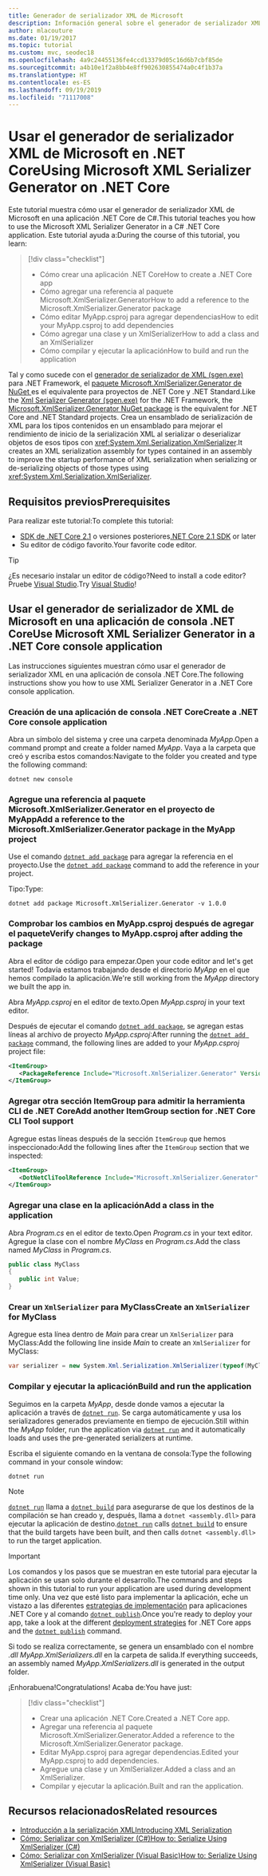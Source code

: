 ```yaml
---
title: Generador de serializador XML de Microsoft
description: Información general sobre el generador de serializador XML de Microsoft. Use el generador de serializador XML para generar un ensamblado de serialización XML para los tipos contenidos en el proyecto.
author: mlacouture
ms.date: 01/19/2017
ms.topic: tutorial
ms.custom: mvc, seodec18
ms.openlocfilehash: 4a9c24455136fe4ccd13379d05c16d6b7cbf85de
ms.sourcegitcommit: a4b10e1f2a8bb4e8ff902630855474a0c4f1b37a
ms.translationtype: HT
ms.contentlocale: es-ES
ms.lasthandoff: 09/19/2019
ms.locfileid: "71117008"
---
```

# <a name="using-microsoft-xml-serializer-generator-on-net-core"></a><span data-ttu-id="5092b-104">Usar el generador de serializador XML de Microsoft en .NET Core</span><span class="sxs-lookup"><span data-stu-id="5092b-104">Using Microsoft XML Serializer Generator on .NET Core</span></span>

<span data-ttu-id="5092b-105">Este tutorial muestra cómo usar el generador de serializador XML de Microsoft en una aplicación .NET Core de C#.</span><span class="sxs-lookup"><span data-stu-id="5092b-105">This tutorial teaches you how to use the Microsoft XML Serializer Generator in a C# .NET Core application.</span></span> <span data-ttu-id="5092b-106">Este tutorial ayuda a:</span><span class="sxs-lookup"><span data-stu-id="5092b-106">During the course of this tutorial, you learn:</span></span>

> [!div class="checklist"]
>
> * <span data-ttu-id="5092b-107">Cómo crear una aplicación .NET Core</span><span class="sxs-lookup"><span data-stu-id="5092b-107">How to create a .NET Core app</span></span>
> * <span data-ttu-id="5092b-108">Cómo agregar una referencia al paquete Microsoft.XmlSerializer.Generator</span><span class="sxs-lookup"><span data-stu-id="5092b-108">How to add a reference to the Microsoft.XmlSerializer.Generator package</span></span>
> * <span data-ttu-id="5092b-109">Cómo editar MyApp.csproj para agregar dependencias</span><span class="sxs-lookup"><span data-stu-id="5092b-109">How to edit your MyApp.csproj to add dependencies</span></span>
> * <span data-ttu-id="5092b-110">Cómo agregar una clase y un XmlSerializer</span><span class="sxs-lookup"><span data-stu-id="5092b-110">How to add a class and an XmlSerializer</span></span>
> * <span data-ttu-id="5092b-111">Cómo compilar y ejecutar la aplicación</span><span class="sxs-lookup"><span data-stu-id="5092b-111">How to build and run the application</span></span>

<span data-ttu-id="5092b-112">Tal y como sucede con el [generador de serializador de XML (sgen.exe)](../../standard/serialization/xml-serializer-generator-tool-sgen-exe.md) para .NET Framework, el [paquete Microsoft.XmlSerializer.Generator de NuGet ](https://www.nuget.org/packages/Microsoft.XmlSerializer.Generator) es el equivalente para proyectos de .NET Core y .NET Standard.</span><span class="sxs-lookup"><span data-stu-id="5092b-112">Like the [Xml Serializer Generator (sgen.exe)](../../standard/serialization/xml-serializer-generator-tool-sgen-exe.md) for the .NET Framework, the [Microsoft.XmlSerializer.Generator NuGet package](https://www.nuget.org/packages/Microsoft.XmlSerializer.Generator) is the equivalent for .NET Core and .NET Standard projects.</span></span> <span data-ttu-id="5092b-113">Crea un ensamblado de serialización de XML para los tipos contenidos en un ensamblado para mejorar el rendimiento de inicio de la serialización XML al serializar o deserializar objetos de esos tipos con <xref:System.Xml.Serialization.XmlSerializer>.</span><span class="sxs-lookup"><span data-stu-id="5092b-113">It creates an XML serialization assembly for types contained in an assembly to improve the startup performance of XML serialization when serializing or de-serializing objects of those types using <xref:System.Xml.Serialization.XmlSerializer>.</span></span>

## <a name="prerequisites"></a><span data-ttu-id="5092b-114">Requisitos previos</span><span class="sxs-lookup"><span data-stu-id="5092b-114">Prerequisites</span></span>

<span data-ttu-id="5092b-115">Para realizar este tutorial:</span><span class="sxs-lookup"><span data-stu-id="5092b-115">To complete this tutorial:</span></span>

* <span data-ttu-id="5092b-116">[SDK de .NET Core 2.1](https://dotnet.microsoft.com/download) o versiones posteriores</span><span class="sxs-lookup"><span data-stu-id="5092b-116">[.NET Core 2.1 SDK](https://dotnet.microsoft.com/download) or later</span></span>
* <span data-ttu-id="5092b-117">Su editor de código favorito.</span><span class="sxs-lookup"><span data-stu-id="5092b-117">Your favorite code editor.</span></span>

> [!TIP]
> <span data-ttu-id="5092b-118">¿Es necesario instalar un editor de código?</span><span class="sxs-lookup"><span data-stu-id="5092b-118">Need to install a code editor?</span></span> <span data-ttu-id="5092b-119">Pruebe [Visual Studio](https://aka.ms/vsdownload?utm_source=mscom&utm_campaign=msdocs).</span><span class="sxs-lookup"><span data-stu-id="5092b-119">Try [Visual Studio](https://aka.ms/vsdownload?utm_source=mscom&utm_campaign=msdocs)!</span></span>

## <a name="use-microsoft-xml-serializer-generator-in-a-net-core-console-application"></a><span data-ttu-id="5092b-120">Usar el generador de serializador de XML de Microsoft en una aplicación de consola .NET Core</span><span class="sxs-lookup"><span data-stu-id="5092b-120">Use Microsoft XML Serializer Generator in a .NET Core console application</span></span>

<span data-ttu-id="5092b-121">Las instrucciones siguientes muestran cómo usar el generador de serializador XML en una aplicación de consola .NET Core.</span><span class="sxs-lookup"><span data-stu-id="5092b-121">The following instructions show you how to use XML Serializer Generator in a .NET Core console application.</span></span>

### <a name="create-a-net-core-console-application"></a><span data-ttu-id="5092b-122">Creación de una aplicación de consola .NET Core</span><span class="sxs-lookup"><span data-stu-id="5092b-122">Create a .NET Core console application</span></span>

<span data-ttu-id="5092b-123">Abra un símbolo del sistema y cree una carpeta denominada *MyApp*.</span><span class="sxs-lookup"><span data-stu-id="5092b-123">Open a command prompt and create a folder named *MyApp*.</span></span> <span data-ttu-id="5092b-124">Vaya a la carpeta que creó y escriba estos comandos:</span><span class="sxs-lookup"><span data-stu-id="5092b-124">Navigate to the folder you created and type the following command:</span></span>

```dotnetcli
dotnet new console
```

### <a name="add-a-reference-to-the-microsoftxmlserializergenerator-package-in-the-myapp-project"></a><span data-ttu-id="5092b-125">Agregue una referencia al paquete Microsoft.XmlSerializer.Generator en el proyecto de MyApp</span><span class="sxs-lookup"><span data-stu-id="5092b-125">Add a reference to the Microsoft.XmlSerializer.Generator package in the MyApp project</span></span>

<span data-ttu-id="5092b-126">Use el comando [`dotnet add package`](../tools//dotnet-add-package.md) para agregar la referencia en el proyecto.</span><span class="sxs-lookup"><span data-stu-id="5092b-126">Use the [`dotnet add package`](../tools//dotnet-add-package.md) command to add the reference in your project.</span></span>

<span data-ttu-id="5092b-127">Tipo:</span><span class="sxs-lookup"><span data-stu-id="5092b-127">Type:</span></span>

```dotnetcli
dotnet add package Microsoft.XmlSerializer.Generator -v 1.0.0
```

### <a name="verify-changes-to-myappcsproj-after-adding-the-package"></a><span data-ttu-id="5092b-128">Comprobar los cambios en MyApp.csproj después de agregar el paquete</span><span class="sxs-lookup"><span data-stu-id="5092b-128">Verify changes to MyApp.csproj after adding the package</span></span>

<span data-ttu-id="5092b-129">Abra el editor de código para empezar.</span><span class="sxs-lookup"><span data-stu-id="5092b-129">Open your code editor and let's get started!</span></span> <span data-ttu-id="5092b-130">Todavía estamos trabajando desde el directorio *MyApp* en el que hemos compilado la aplicación.</span><span class="sxs-lookup"><span data-stu-id="5092b-130">We're still working from the *MyApp* directory we built the app in.</span></span>

<span data-ttu-id="5092b-131">Abra *MyApp.csproj* en el editor de texto.</span><span class="sxs-lookup"><span data-stu-id="5092b-131">Open *MyApp.csproj* in your text editor.</span></span>

<span data-ttu-id="5092b-132">Después de ejecutar el comando [`dotnet add package`](../tools//dotnet-add-package.md), se agregan estas líneas al archivo de proyecto *MyApp.csproj*:</span><span class="sxs-lookup"><span data-stu-id="5092b-132">After running the [`dotnet add package`](../tools//dotnet-add-package.md) command, the following lines are added to your *MyApp.csproj* project file:</span></span>

 ```xml
 <ItemGroup>
    <PackageReference Include="Microsoft.XmlSerializer.Generator" Version="1.0.0" />
 </ItemGroup>
 ```

### <a name="add-another-itemgroup-section-for-net-core-cli-tool-support"></a><span data-ttu-id="5092b-133">Agregar otra sección ItemGroup para admitir la herramienta CLI de .NET Core</span><span class="sxs-lookup"><span data-stu-id="5092b-133">Add another ItemGroup section for .NET Core CLI Tool support</span></span>

<span data-ttu-id="5092b-134">Agregue estas líneas después de la sección `ItemGroup` que hemos inspeccionado:</span><span class="sxs-lookup"><span data-stu-id="5092b-134">Add the following lines after the `ItemGroup` section that we inspected:</span></span>

 ```xml
 <ItemGroup>
    <DotNetCliToolReference Include="Microsoft.XmlSerializer.Generator" Version="1.0.0" />
 </ItemGroup>
 ```

### <a name="add-a-class-in-the-application"></a><span data-ttu-id="5092b-135">Agregar una clase en la aplicación</span><span class="sxs-lookup"><span data-stu-id="5092b-135">Add a class in the application</span></span>

<span data-ttu-id="5092b-136">Abra *Program.cs* en el editor de texto.</span><span class="sxs-lookup"><span data-stu-id="5092b-136">Open *Program.cs* in your text editor.</span></span> <span data-ttu-id="5092b-137">Agregue la clase con el nombre *MyClass* en *Program.cs*.</span><span class="sxs-lookup"><span data-stu-id="5092b-137">Add the class named *MyClass* in *Program.cs*.</span></span>

```csharp
public class MyClass
{
   public int Value;
}
```

### <a name="create-an-xmlserializer-for-myclass"></a><span data-ttu-id="5092b-138">Crear un `XmlSerializer` para MyClass</span><span class="sxs-lookup"><span data-stu-id="5092b-138">Create an `XmlSerializer` for MyClass</span></span>

<span data-ttu-id="5092b-139">Agregue esta línea dentro de *Main* para crear un `XmlSerializer` para MyClass:</span><span class="sxs-lookup"><span data-stu-id="5092b-139">Add the following line inside *Main* to create an `XmlSerializer` for MyClass:</span></span>

```csharp
var serializer = new System.Xml.Serialization.XmlSerializer(typeof(MyClass));
```

### <a name="build-and-run-the-application"></a><span data-ttu-id="5092b-140">Compilar y ejecutar la aplicación</span><span class="sxs-lookup"><span data-stu-id="5092b-140">Build and run the application</span></span>

<span data-ttu-id="5092b-141">Seguimos en la carpeta *MyApp*, desde donde vamos a ejecutar la aplicación a través de [`dotnet run`](../tools/dotnet-run.md). Se carga automáticamente y usa los serializadores generados previamente en tiempo de ejecución.</span><span class="sxs-lookup"><span data-stu-id="5092b-141">Still within the *MyApp* folder, run the application via [`dotnet run`](../tools/dotnet-run.md) and it automatically loads and uses the pre-generated serializers at runtime.</span></span>

<span data-ttu-id="5092b-142">Escriba el siguiente comando en la ventana de consola:</span><span class="sxs-lookup"><span data-stu-id="5092b-142">Type the following command in your console window:</span></span>

```dotnetcli
dotnet run
```

> [!NOTE]
> <span data-ttu-id="5092b-143">[`dotnet run`](../tools/dotnet-run.md) llama a [`dotnet build`](../tools/dotnet-build.md) para asegurarse de que los destinos de la compilación se han creado y, después, llama a `dotnet <assembly.dll>` para ejecutar la aplicación de destino.</span><span class="sxs-lookup"><span data-stu-id="5092b-143">[`dotnet run`](../tools/dotnet-run.md) calls [`dotnet build`](../tools/dotnet-build.md) to ensure that the build targets have been built, and then calls `dotnet <assembly.dll>` to run the target application.</span></span>

> [!IMPORTANT]
> <span data-ttu-id="5092b-144">Los comandos y los pasos que se muestran en este tutorial para ejecutar la aplicación se usan solo durante el desarrollo.</span><span class="sxs-lookup"><span data-stu-id="5092b-144">The commands and steps shown in this tutorial to run your application are used during development time only.</span></span> <span data-ttu-id="5092b-145">Una vez que esté listo para implementar la aplicación, eche un vistazo a las diferentes [estrategias de implementación](../deploying/index.md) para aplicaciones .NET Core y al comando [`dotnet publish`](../tools/dotnet-publish.md).</span><span class="sxs-lookup"><span data-stu-id="5092b-145">Once you're ready to deploy your app, take a look at the different [deployment strategies](../deploying/index.md) for .NET Core apps and the [`dotnet publish`](../tools/dotnet-publish.md) command.</span></span>

<span data-ttu-id="5092b-146">Si todo se realiza correctamente, se genera un ensamblado con el nombre *.dll MyApp.XmlSerializers.dll* en la carpeta de salida.</span><span class="sxs-lookup"><span data-stu-id="5092b-146">If everything succeeds, an assembly named *MyApp.XmlSerializers.dll* is generated in the output folder.</span></span>

<span data-ttu-id="5092b-147">¡Enhorabuena!</span><span class="sxs-lookup"><span data-stu-id="5092b-147">Congratulations!</span></span> <span data-ttu-id="5092b-148">Acaba de:</span><span class="sxs-lookup"><span data-stu-id="5092b-148">You have just:</span></span>
> [!div class="checklist"]
>
> * <span data-ttu-id="5092b-149">Crear una aplicación .NET Core.</span><span class="sxs-lookup"><span data-stu-id="5092b-149">Created a .NET Core app.</span></span>
> * <span data-ttu-id="5092b-150">Agregar una referencia al paquete Microsoft.XmlSerializer.Generator.</span><span class="sxs-lookup"><span data-stu-id="5092b-150">Added a reference to the Microsoft.XmlSerializer.Generator package.</span></span>
> * <span data-ttu-id="5092b-151">Editar MyApp.csproj para agregar dependencias.</span><span class="sxs-lookup"><span data-stu-id="5092b-151">Edited your MyApp.csproj to add dependencies.</span></span>
> * <span data-ttu-id="5092b-152">Agregue una clase y un XmlSerializer.</span><span class="sxs-lookup"><span data-stu-id="5092b-152">Added a class and an XmlSerializer.</span></span>
> * <span data-ttu-id="5092b-153">Compilar y ejecutar la aplicación.</span><span class="sxs-lookup"><span data-stu-id="5092b-153">Built and ran the application.</span></span>

## <a name="related-resources"></a><span data-ttu-id="5092b-154">Recursos relacionados</span><span class="sxs-lookup"><span data-stu-id="5092b-154">Related resources</span></span>

* [<span data-ttu-id="5092b-155">Introducción a la serialización XML</span><span class="sxs-lookup"><span data-stu-id="5092b-155">Introducing XML Serialization</span></span>](../../standard/serialization/introducing-xml-serialization.md)
* [<span data-ttu-id="5092b-156">Cómo: Serializar con XmlSerializer (C#)</span><span class="sxs-lookup"><span data-stu-id="5092b-156">How to: Serialize Using XmlSerializer (C#)</span></span>](../../csharp/programming-guide/concepts/linq/how-to-serialize-using-xmlserializer.md)
* [<span data-ttu-id="5092b-157">Cómo: Serializar con XmlSerializer (Visual Basic)</span><span class="sxs-lookup"><span data-stu-id="5092b-157">How to: Serialize Using XmlSerializer (Visual Basic)</span></span>](../../visual-basic/programming-guide/concepts/linq/how-to-serialize-using-xmlserializer.md)
